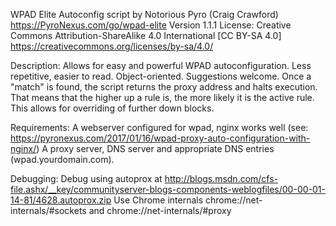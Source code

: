 WPAD Elite Autoconfig script by Notorious Pyro (Craig Crawford)
https://PyroNexus.com/go/wpad-elite
Version 1.1.1
License: Creative Commons Attribution-ShareAlike 4.0 International [CC BY-SA 4.0]
https://creativecommons.org/licenses/by-sa/4.0/

Description:
Allows for easy and powerful WPAD autoconfiguration. Less repetitive, easier to read. Object-oriented. Suggestions welcome.
Once a "match" is found, the script returns the proxy address and halts execution. That means that the higher up a rule is, the
more likely it is the active rule. This allows for overriding of further down blocks.

Requirements:
A webserver configured for wpad, nginx works well (see: https://pyronexus.com/2017/01/16/wpad-proxy-auto-configuration-with-nginx/)
A proxy server, DNS server and appropriate DNS entries (wpad.yourdomain.com).

Debugging:
Debug using autoprox at http://blogs.msdn.com/cfs-file.ashx/__key/communityserver-blogs-components-weblogfiles/00-00-01-14-81/4628.autoprox.zip
Use Chrome internals chrome://net-internals/#sockets and chrome://net-internals/#proxy